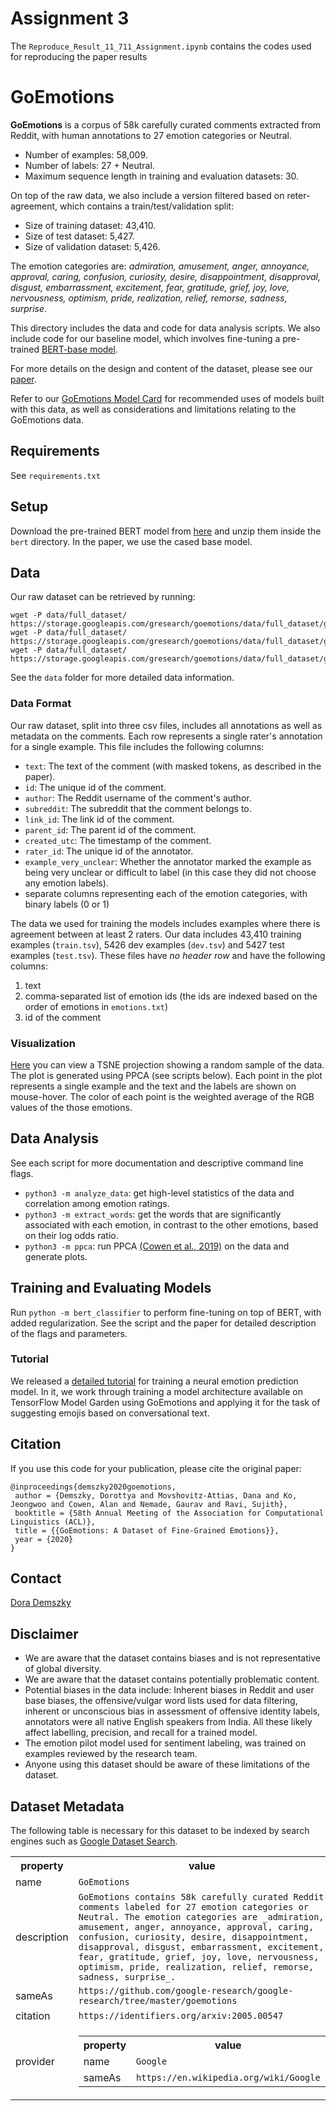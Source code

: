 # Assignment 3
The `Reproduce_Result_11_711_Assignment.ipynb` contains the codes used for reproducing the paper results


# GoEmotions

**GoEmotions** is a corpus of 58k carefully curated comments extracted from Reddit,
with human annotations to 27 emotion categories or Neutral.

* Number of examples: 58,009.
* Number of labels: 27 + Neutral.
* Maximum sequence length in training and evaluation datasets: 30.

On top of the raw data, we also include a version filtered based on reter-agreement, which contains a train/test/validation split:

* Size of training dataset: 43,410.
* Size of test dataset: 5,427.
* Size of validation dataset: 5,426.

The emotion categories are: _admiration, amusement, anger, annoyance, approval,
caring, confusion, curiosity, desire, disappointment, disapproval, disgust,
embarrassment, excitement, fear, gratitude, grief, joy, love, nervousness,
optimism, pride, realization, relief, remorse, sadness, surprise_.


This directory includes the data and code for data analysis scripts. We also
include code for our baseline model, which involves fine-tuning a pre-trained
[BERT-base model](https://github.com/google-research/bert).

For more details on the design and content of the dataset, please see our
[paper](https://arxiv.org/abs/2005.00547).

Refer to our [GoEmotions Model Card](goemotions_model_card.pdf) for recommended
uses of models built with this data, as well as considerations and limitations
relating to the GoEmotions data.

## Requirements

See `requirements.txt`

## Setup

Download the pre-trained BERT model from
[here](https://github.com/google-research/bert) and unzip them inside the
`bert` directory. In the paper, we use the cased base model.

## Data

Our raw dataset can be retrieved by running:

```
wget -P data/full_dataset/ https://storage.googleapis.com/gresearch/goemotions/data/full_dataset/goemotions_1.csv
wget -P data/full_dataset/ https://storage.googleapis.com/gresearch/goemotions/data/full_dataset/goemotions_2.csv
wget -P data/full_dataset/ https://storage.googleapis.com/gresearch/goemotions/data/full_dataset/goemotions_3.csv
```

See the `data` folder for more detailed data information.

### Data Format
Our raw dataset, split into three csv files, includes all annotations as well as metadata on the comments. Each row represents a single rater's annotation for a single example. This file includes the following columns:

* `text`: The text of the comment (with masked tokens, as described in the paper).
* `id`: The unique id of the comment.
* `author`: The Reddit username of the comment's author.
* `subreddit`: The subreddit that the comment belongs to.
* `link_id`: The link id of the comment.
* `parent_id`: The parent id of the comment.
* `created_utc`: The timestamp of the comment.
* `rater_id`: The unique id of the annotator.
* `example_very_unclear`: Whether the annotator marked the example as being very unclear or difficult to label (in this case they did not choose any emotion labels).
* separate columns representing each of the emotion categories, with binary labels (0 or 1)

The data we used for training the models includes examples where there is agreement between at least 2 raters. Our data includes 43,410 training examples (`train.tsv`), 5426 dev examples (`dev.tsv`) and 5427 test examples (`test.tsv`). These files have _no header row_ and have the following columns:

1. text
2. comma-separated list of emotion ids (the ids are indexed based on the order of emotions in `emotions.txt`)
3. id of the comment


### Visualization

[Here](https://nlp.stanford.edu/~ddemszky/goemotions/tsne.html) you can view a TSNE projection showing a random sample of the data. The plot is generated using PPCA (see scripts below). Each point in the plot represents a single example and the text and the labels are shown on mouse-hover. The color of each point is the weighted average of the RGB values of the those emotions.


## Data Analysis

See each script for more documentation and descriptive command line flags.

*   `python3 -m analyze_data`: get high-level statistics of the
    data and correlation among emotion ratings.
*   `python3 -m extract_words`: get the words that are significantly
    associated with each emotion, in contrast to the other emotions, based on
    their log odds ratio.
*   `python3 -m ppca`: run PPCA
    [(Cowen et al., 2019)](https://www.nature.com/articles/s41562-019-0533-6) on
    the data and generate plots.

## Training and Evaluating Models

Run `python -m bert_classifier` to perform fine-tuning on top of
BERT, with added regularization. See the script and the paper for detailed
description of the flags and parameters.

### Tutorial
We released a [detailed tutorial](https://github.com/tensorflow/models/blob/master/research/seq_flow_lite/demo/colab/emotion_colab.ipynb)
for training a neural emotion prediction model. In it, we work through training
a model architecture available on TensorFlow Model Garden using GoEmotions and
applying it for the task of suggesting emojis based on conversational text.

## Citation

If you use this code for your publication, please cite the original paper:

```
@inproceedings{demszky2020goemotions,
 author = {Demszky, Dorottya and Movshovitz-Attias, Dana and Ko, Jeongwoo and Cowen, Alan and Nemade, Gaurav and Ravi, Sujith},
 booktitle = {58th Annual Meeting of the Association for Computational Linguistics (ACL)},
 title = {{GoEmotions: A Dataset of Fine-Grained Emotions}},
 year = {2020}
}
```

## Contact

[Dora Demszky](https://nlp.stanford.edu/~ddemszky/index.html)

## Disclaimer
- We are aware that the dataset contains biases and is not representative of global diversity.
- We are aware that the dataset contains potentially problematic content.
- Potential biases in the data include: Inherent biases in Reddit and user base biases, the offensive/vulgar word lists used for data filtering, inherent or unconscious bias in assessment of offensive identity labels, annotators were all native English speakers from India. All these likely affect labelling, precision, and recall for a trained model.
- The emotion pilot model used for sentiment labeling, was trained on examples reviewed by the research team.
- Anyone using this dataset should be aware of these limitations of the dataset.

## Dataset Metadata
The following table is necessary for this dataset to be indexed by search
engines such as <a href="https://g.co/datasetsearch">Google Dataset Search</a>.

<div itemscope itemtype="http://schema.org/Dataset">
  <table>
    <tr>
      <th>property</th>
      <th>value</th>
    </tr>
    <tr>
      <td>name</td>
      <td><code itemprop="name">GoEmotions</code></td>
    </tr>
    <tr>
      <td>description</td>
      <td><code itemprop="description">GoEmotions contains 58k carefully curated Reddit comments labeled for 27 emotion categories or Neutral. The emotion categories are _admiration, amusement, anger, annoyance, approval, caring, confusion, curiosity, desire, disappointment, disapproval, disgust, embarrassment, excitement, fear, gratitude, grief, joy, love, nervousness, optimism, pride, realization, relief, remorse, sadness, surprise_.</code></td>
    </tr>
    <tr>
      <td>sameAs</td>
      <td><code itemprop="sameAs">https://github.com/google-research/google-research/tree/master/goemotions</code></td>
    </tr>
    <tr>
      <td>citation</td>
      <td><code itemprop="citation">https://identifiers.org/arxiv:2005.00547</code></td>
    </tr>
    <tr>
      <td>provider</td>
      <td>
        <div itemscope="" itemtype="http://schema.org/Organization" itemprop="provider">
          <table>
            <tbody><tr>
              <th>property</th>
              <th>value</th>
            </tr>
            <tr>
              <td>name</td>
              <td><code itemprop="name">Google</code></td>
            </tr>
            <tr>
              <td>sameAs</td>
              <td><code itemprop="sameAs">https://en.wikipedia.org/wiki/Google</code></td>
            </tr>
          </tbody></table>
        </div>
      </td>
    </tr>
  </table>
</div>
